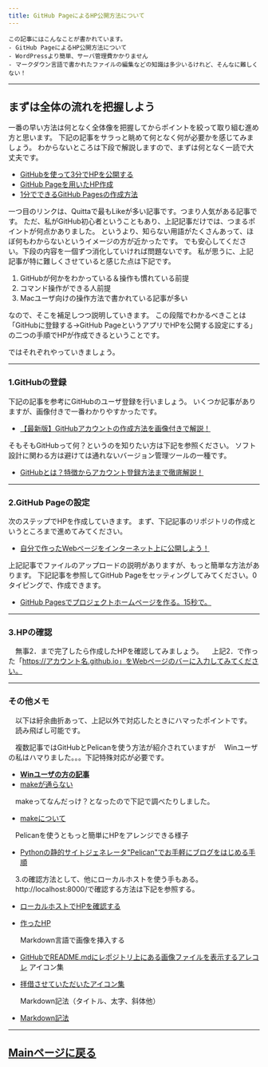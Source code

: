 ```yaml
---
title: GitHub PageによるHP公開方法について
---
```

<script async src="https://pagead2.googlesyndication.com/pagead/js/adsbygoogle.js?client=ca-pub-2844921131740253"
     crossorigin="anonymous"></script>

<!-- Global site tag (gtag.js) - Google Analytics -->
<script async src="https://www.googletagmanager.com/gtag/js?id=G-H1234VX5NE"></script>
<script>
  window.dataLayer = window.dataLayer || [];
  function gtag(){dataLayer.push(arguments);}
  gtag('js', new Date());

  gtag('config', 'G-H1234VX5NE');
</script>


```
この記事にはこんなことが書かれています。
‐ GitHub PageによるHP公開方法について
‐ WordPressより簡単、サーバ管理費かかりません
‐ マークダウン言語で書かれたファイルの編集などの知識は多少いるけれど、そんなに難しくない！
```

----

## まずは全体の流れを把握しよう
一番の早い方法は何となく全体像を把握してからポイントを絞って取り組む進め方と思います。
下記の記事をサラっと眺めて何となく何が必要かを感じてみましょう。
わからないところは下段で解説しますので、まずは何となく一読で大丈夫です。

- [GitHubを使って3分でHPを公開する](https://qiita.com/budougumi0617/items/221bb946d1c90d6769e9)
- [GitHub Pageを用いたHP作成](https://netchira.github.io/blog/githubpages/GettingStarted.html)
- [1分でできるGitHub Pagesの作成方法](https://iwb.jp/github-pages-how-to-create/)

一つ目のリンクは、Quittaで最もLikeが多い記事です。つまり人気がある記事です。
ただ、私がGitHub初心者ということもあり、上記記事だけでは、つまるポイントが何点かありました。
というより、知らない用語がたくさんあって、ほぼ何もわからないというイメージの方が近かったです。
でも安心してください。下段の内容を一個ずつ消化していければ問題ないです。
私が思うに、上記記事が特に難しくさせていると感じた点は下記です。

1. GitHubが何かをわかっている＆操作も慣れている前提
2. コマンド操作ができる人前提
3. Macユーザ向けの操作方法で書かれている記事が多い

なので、そこを補足しつつ説明していきます。
この段階でわかるべきことは
「GitHubに登録する→GitHub PageというアプリでHPを公開する設定にする」
の二つの手順でHPが作成できるということです。

ではそれぞれやっていきましょう。


----

### 1.GitHubの登録
下記の記事を参考にGitHubのユーザ登録を行いましょう。
いくつか記事がありますが、画像付きで一番わかりやすかったです。
- [【最新版】GitHubアカウントの作成方法を画像付きで解説！](https://pengi-n.co.jp/blog/github-account/)

そもそもGitHubって何？というのを知りたい方は下記を参照ください。
ソフト設計に関わる方は避けては通れないバージョン管理ツールの一種です。
- [GitHubとは？特徴からアカウント登録方法まで徹底解説！](https://udemy.benesse.co.jp/development/system/what-is-github.html)


----

### 2.GitHub Pageの設定
次のステップでHPを作成していきます。
まず、下記記事のリポジトリの作成というところまで進めてみてください。
- [自分で作ったWebページをインターネット上に公開しよう！](https://prog-8.com/docs/github-pages)

上記記事でファイルのアップロードの説明がありますが、もっと簡単な方法があります。
下記記事を参照してGitHub Pageをセッティングしてみてください。0タイピングで、作成できます。
- [GitHub Pagesでプロジェクトホームページを作る。15秒で。](https://qiita.com/kaitoy/items/509ccefb1b31d80ba3f1)



----

### 3.HPの確認
　無事2．まで完了したら作成したHPを確認してみましょう。
　上記2．で作った「https://アカウント名.github.io」をWebページのバーに入力してみてください。



----

### その他メモ
　以下は紆余曲折あって、上記以外で対応したときにハマったポイントです。
　読み飛ばし可能です。

　複数記事ではGitHubとPelicanを使う方法が紹介されていますが
　Winユーザの私はハマりました。。。下記特殊対応が必要です。
- [**Winユーザの方の記事**](https://qiita.com/ogrew/items/ecef0a4700d5bd4d875d)
- [makeが通らない](https://www.ainoniwa.net/pelican/wp/1072.html)

　makeってなんだっけ？となったので下記で調べたりしました。
- [makeについて](https://qiita.com/hotoku/items/6e50c9f8864e98468ac7)

　Pelicanを使うともっと簡単にHPをアレンジできる様子
- [Pythonの静的サイトジェネレータ"Pelican"でお手軽にブログをはじめる手順](https://jpdebug.com/p/2538708)

　3.の確認方法として、他にローカルホストを使う手もある。
　http://localhost:8000/で確認する方法は下記を参照する。
- [ローカルホストでHPを確認する](https://qiita.com/higuma/items/b23ca9d96dac49999ab9)
- [作ったHP](https://kissshot-skup.github.io/webpage/)

  Markdown言語で画像を挿入する
- [GitHubでREADME.mdにレポジトリ上にある画像ファイルを表示するアレコレ](https://qiita.com/hibara/items/f343b5ec2f48d46adfe6)
  アイコン集
- [拝借させていただいたアイコン集](https://boxicons.com/)

  Markdown記法（タイトル、太字、斜体他）
- [Markdown記法](https://notepm.jp/help/how-to-markdown)


----


## [Mainページに戻る](https://kissshot-skup.github.io/webpage)

